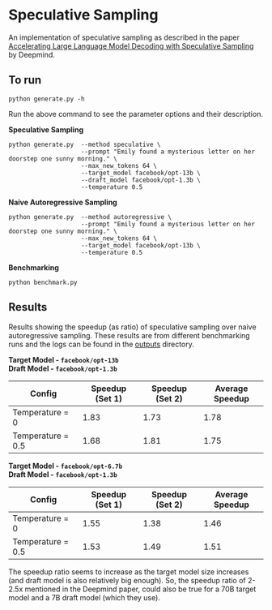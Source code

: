 # Speculative Sampling

An implementation of speculative sampling as described in the paper [Accelerating Large Language Model Decoding with Speculative Sampling](https://arxiv.org/abs/2302.01318) by Deepmind.

## To run

```
python generate.py -h
```

Run the above command to see the parameter options and their description.

**Speculative Sampling**
```
python generate.py  --method speculative \
                    --prompt "Emily found a mysterious letter on her doorstep one sunny morning." \
                    --max_new_tokens 64 \
                    --target_model facebook/opt-13b \
                    --draft_model facebook/opt-1.3b \
                    --temperature 0.5
```

**Naive Autoregressive Sampling**
```
python generate.py  --method autoregressive \
                    --prompt "Emily found a mysterious letter on her doorstep one sunny morning." \
                    --max_new_tokens 64 \
                    --target_model facebook/opt-13b \
                    --temperature 0.5
```

**Benchmarking**
```
python benchmark.py
```

## Results

Results showing the speedup (as ratio) of speculative sampling over naive autoregressive sampling. These results are from different benchmarking runs and the logs can be found in the [outputs](outputs/) directory.

**Target Model - `facebook/opt-13b`**  
**Draft Model - `facebook/opt-1.3b`**

| Config            | Speedup (Set 1) | Speedup (Set 2) | Average Speedup |
|-------------------|-----------------|-----------------|-----------------|
| Temperature = 0   | 1.83            | 1.73            | 1.78            |
| Temperature = 0.5 | 1.68            | 1.81            | 1.75            |

**Target Model - `facebook/opt-6.7b`**  
**Draft Model - `facebook/opt-1.3b`**

| Config            | Speedup (Set 1) | Speedup (Set 2) | Average Speedup |
|-------------------|-----------------|-----------------|-----------------|
| Temperature = 0   | 1.55            | 1.38            | 1.46            |
| Temperature = 0.5 | 1.53            | 1.49            | 1.51            |

The speedup ratio seems to increase as the target model size increases (and draft model is also relatively big enough). So, the speedup ratio of 2-2.5x mentioned in the Deepmind paper, could also be true for a 70B target model and a 7B draft model (which they use).